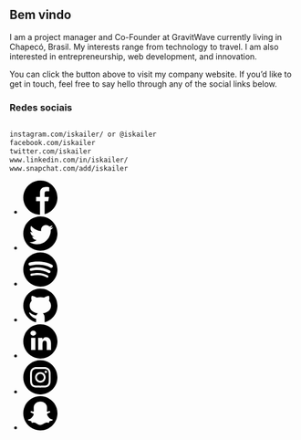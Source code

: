 ## Bem vindo

I am a project manager and Co-Founder at GravitWave currently living in Chapecó, Brasil. My interests range from technology to travel. I am also interested in entrepreneurship, web development, and innovation.

You can click the button above to visit my company website. If you’d like to get in touch, feel free to say hello through any of the social links below.


### Redes sociais

```markdown

instagram.com/iskailer/ or @iskailer
facebook.com/iskailer
twitter.com/iskailer
www.linkedin.com/in/iskailer/
www.snapchat.com/add/iskailer

```
<section class="social-links inset"><ul class="inline"><li><a class="social-link" title="Visit me on Facebook" href="https://facebook.com/iskailer" target="_blank" rel="noopener noreferrer"><span class="SVGInline"><svg class="SVGInline-svg" xmlns="http://www.w3.org/2000/svg" style="height: 60px;" viewBox="0 0 1000 1000"><path d="M1000 500c0 233-159 429-375 484V604h107l18-125H625V369c0-36 18-56 55-56h79V196s-37-8-90-8c-120 0-180 67-180 166v125H375v125h114v396C218 994 0 772 0 500 0 224 224 0 500 0s500 224 500 500z"></path></svg></span></a></li><li><a class="social-link" title="Visit me on Twitter" href="https://twitter.com/iskailer" target="_blank" rel="noopener noreferrer"><span class="SVGInline"><svg class="SVGInline-svg" xmlns="http://www.w3.org/2000/svg" style="height: 60px;" style="height: 60px;" viewBox="0 0 1000 1000"><path d="M1000 500c0 277-223 500-500 500S0 777 0 500 223 0 500 0s500 223 500 500zM875 317c-25 11-53 18-82 22 30-17 51-45 61-79-28 17-57 28-89 35-25-28-62-45-103-45-78 0-141 63-141 142 0 10 1 22 3 32-118-5-223-62-294-149-11 22-18 46-18 72 0 50 24 93 62 118-23 0-45-7-64-18v2c0 69 49 126 114 140-12 3-24 4-37 4-9 0-19-1-27-2 18 57 71 95 132 96-48 38-108 65-176 65-11 0-23-1-33-2 62 40 138 62 217 62 262 0 404-216 404-404v-18c28-19 51-45 71-73z"></path></svg></span></a></li><li><a class="social-link" title="Visit me on Spotify" href="https://open.spotify.com/user/iskailer" target="_blank" rel="noopener noreferrer"><span class="SVGInline"><svg class="SVGInline-svg" xmlns="http://www.w3.org/2000/svg" style="height: 60px;" viewBox="0 0 1000 1000"><path d="M0 500c0 277 224 500 500 500s500-223 500-500S776 0 500 0 0 223 0 500zm797-56c-115-68-258-85-376-85-75 0-141 9-206 26-4 2-9 3-14 3-27 0-47-23-47-47 0-20 14-39 33-45 72-21 153-31 232-31 137 0 297 22 425 98 14 9 22 23 22 40 0 27-23 47-47 47-8 0-15-2-22-6zm0 120c0 23-17 40-39 40-7 0-14-2-21-6-99-59-214-83-324-83-58 0-119 7-174 24-3 1-8 2-12 2-21 0-38-17-38-40 0-16 10-31 26-36 69-22 138-29 199-29 129 0 257 31 364 94 11 9 19 20 19 34zm-63 143c0 16-15 30-31 30-6 0-12-2-18-6-75-46-164-68-251-69-63-1-125 7-187 21-2 1-4 1-7 1-16 0-31-15-31-31 0-15 9-27 25-31 63-13 123-23 189-23 110 0 211 26 296 78 10 8 15 17 15 30z"></path></svg></span></a></li><li><a class="social-link" title="Visit me on GitHub" href="https://github.com/iskailer" target="_blank" rel="noopener noreferrer"><span class="SVGInline"><svg class="SVGInline-svg" xmlns="http://www.w3.org/2000/svg" style="height: 60px;" viewBox="0 0 1000 1000"><path d="M1000 508c0 232-160 429-375 485V862c0-41-10-98-52-131 134-20 239-99 239-223 0-51-21-102-58-144 11-47 17-105-4-148-53 5-106 32-145 56-33-8-67-14-105-14s-73 6-106 14c-39-24-91-51-144-56-21 43-16 101-5 148-37 42-57 93-57 144 0 124 105 203 239 223-20 15-32 36-40 57-105 2-189-81-190-81-5-4-12-5-16-2-6 3-9 10-7 16 2 5 44 124 201 172v100C160 937 0 740 0 508 0 233 223 8 500 8c275 0 500 225 500 500z"></path></svg></span></a></li><li><a class="social-link" title="Visit me on LinkedIn" href="https://www.linkedin.com/in/iskailer" target="_blank" rel="noopener noreferrer"><span class="SVGInline"><svg class="SVGInline-svg" xmlns="http://www.w3.org/2000/svg" style="height: 60px;" viewBox="0 0 1000 1000"><path d="M1000 500c0 277-223 500-500 500S0 777 0 500 223 0 500 0s500 223 500 500zM375 260c-1-41-32-73-83-73-50 0-83 32-83 73s32 73 82 73h1c51 0 83-32 83-73zm-21 136H229v354h125V396zm458 166c0-114-56-187-146-187-50 0-87 30-104 75l-4-54H434c1 13 3 83 3 83v271h125V562c0-50 23-83 62-83 38 0 63 20 63 83v188h125V562z"></path></svg></span></a></li><li><a class="social-link" title="Visit me on Instagram" href="https://instagram.com/iskailer" target="_blank" rel="noopener noreferrer"><span class="SVGInline"><svg class="SVGInline-svg" viewBox="-56 -369 1000 1001" xmlns="http://www.w3.org/2000/svg" style="height: 60px;"><path d="M444 631c276.142 0 500-223.858 500-500S720.142-369 444-369-56-145.142-56 131s223.858 500 500 500zm.406-800.81c-81.586 0-91.816.345-123.857 1.807-31.976 1.46-53.814 6.537-72.922 13.964-19.754 7.677-36.507 17.95-53.208 34.65-16.7 16.7-26.973 33.454-34.65 53.208-7.425 19.108-12.504 40.945-13.962 72.92C144.346 38.78 144 49.01 144 130.595s.346 91.815 1.808 123.856c1.458 31.976 6.537 53.814 13.963 72.922 7.677 19.754 17.95 36.507 34.65 53.208 16.7 16.7 33.454 26.973 53.208 34.65 19.108 7.425 40.946 12.504 72.92 13.962C352.59 430.654 362.82 431 444.407 431c81.584 0 91.814-.346 123.856-1.808 31.975-1.458 53.812-6.537 72.92-13.962 19.754-7.677 36.507-17.95 53.21-34.65 16.7-16.7 26.97-33.454 34.648-53.208 7.426-19.108 12.504-40.946 13.963-72.92 1.462-32.042 1.807-42.272 1.807-123.857 0-81.585-.345-91.815-1.807-123.857-1.46-31.975-6.537-53.812-13.963-72.92-7.677-19.754-17.95-36.507-34.65-53.21-16.7-16.7-33.454-26.97-53.208-34.647-19.108-7.426-40.945-12.504-72.92-13.963-32.042-1.462-42.272-1.807-123.856-1.807zm0 54.127c80.21 0 89.712.306 121.39 1.75 29.288 1.337 45.194 6.23 55.78 10.345 14.022 5.45 24.03 11.96 34.54 22.472 10.513 10.51 17.023 20.518 22.472 34.54 4.114 10.586 9.008 26.492 10.344 55.78 1.445 31.678 1.75 41.18 1.75 121.39 0 80.212-.305 89.714-1.75 121.39-1.336 29.29-6.23 45.196-10.344 55.78-5.45 14.023-11.96 24.03-22.472 34.542-10.51 10.513-20.518 17.022-34.54 22.472-10.586 4.114-26.492 9.008-55.78 10.343-31.673 1.447-41.173 1.753-121.39 1.753-80.218 0-89.717-.306-121.39-1.752-29.29-1.334-45.196-6.228-55.78-10.342-14.023-5.45-24.03-11.96-34.542-22.472s-17.022-20.52-22.472-34.54c-4.114-10.586-9.008-26.493-10.343-55.782-1.447-31.676-1.753-41.178-1.753-121.39 0-80.21.306-89.712 1.752-121.39 1.334-29.288 6.228-45.194 10.342-55.78 5.45-14.022 11.96-24.03 22.472-34.54 10.512-10.513 20.52-17.023 34.54-22.472 10.586-4.114 26.493-9.008 55.782-10.344 31.676-1.445 41.178-1.75 121.39-1.75zm0 346.413c-55.304 0-100.136-44.832-100.136-100.135 0-55.304 44.832-100.135 100.136-100.135 55.303 0 100.134 44.83 100.134 100.135 0 55.303-44.83 100.135-100.134 100.135zm0-254.397c-85.198 0-154.263 69.065-154.263 154.262s69.065 154.262 154.263 154.262c85.196 0 154.26-69.065 154.26-154.262S529.603-23.667 444.407-23.667zm196.405-6.095c0 19.91-16.14 36.048-36.048 36.048s-36.048-16.14-36.048-36.048c0-19.91 16.14-36.05 36.048-36.05 19.91 0 36.05 16.14 36.05 36.05z" fill-rule="evenodd"></path></svg></span></a></li><li><a class="social-link" title="Visit me on Snapchat" href="https://snapchat.com/add/iskailer" target="_blank" rel="noopener noreferrer"><span class="SVGInline"><svg class="SVGInline-svg" viewBox="-171 -32 1000 1000" xmlns="http://www.w3.org/2000/svg" style="height: 60px;"><path d="M329 968c276.142 0 500-223.858 500-500S605.142-32 329-32s-500 223.858-500 500S52.858 968 329 968zm4.47-159.388c-1.89 0-3.704-.073-5.52-.146-1.162.073-2.396.146-3.63.146-42.992 0-70.66-19.535-97.312-38.416-18.445-13-35.8-25.345-56.353-28.758-10.02-1.67-19.97-2.47-29.556-2.47-17.357 0-31.01 2.688-40.96 4.65-6.1 1.16-11.327 2.177-15.25 2.177-4.138 0-8.64-.87-10.6-7.552-1.672-5.81-2.906-11.402-4.14-16.848-3.05-13.943-5.23-22.585-11.04-23.456-68.262-10.53-87.797-24.91-92.08-35.077-.582-1.452-.945-2.905-1.018-4.357-.218-3.92 2.542-7.407 6.39-7.988 104.864-17.284 151.922-124.47 153.882-129.046.073-.145.146-.218.146-.363 6.39-13 7.697-24.33 3.776-33.552-7.19-16.993-30.646-24.4-46.186-29.338-3.777-1.235-7.408-2.324-10.24-3.486-31.01-12.273-33.623-24.836-32.388-31.226 2.106-10.893 16.702-18.52 28.467-18.52 3.267 0 6.1.582 8.495 1.672 13.943 6.536 26.507 9.876 37.4 9.876 14.96 0 21.495-6.318 22.367-7.117-.364-7.117-.872-14.525-1.308-22.15-3.122-49.6-6.97-111.18 8.715-146.402C192.22 135.348 292 127.142 321.411 127.142c.727 0 12.927-.145 12.927-.145h1.744c29.483 0 129.41 8.206 176.466 113.723 15.686 35.22 11.837 96.875 8.715 146.402l-.145 2.18c-.436 6.897-.872 13.58-1.235 20.042.726.8 6.754 6.535 20.334 7.044 10.31-.362 22.22-3.703 35.22-9.803 3.848-1.815 8.06-2.178 10.965-2.178 4.43 0 8.86.87 12.563 2.395l.218.073c10.53 3.703 17.43 11.11 17.574 18.808.145 7.262-5.374 18.155-32.606 28.903-2.832 1.088-6.39 2.25-10.24 3.485-15.54 4.938-38.997 12.418-46.186 29.338-3.92 9.223-2.687 20.552 3.776 33.55.073.146.145.22.145.364 1.96 4.575 48.945 111.69 153.88 129.046 3.85.653 6.61 4.066 6.465 7.988a11.678 11.678 0 0 1-1.09 4.358c-4.357 10.094-23.82 24.473-92.082 35.003-5.592 1.018-7.77 8.28-11.11 23.53-1.235 5.52-2.47 10.965-4.14 16.702-1.453 4.94-4.575 7.262-9.73 7.262h-.873c-3.63 0-8.787-.653-15.25-1.96-11.547-2.252-24.545-4.358-41.03-4.358-9.66 0-19.608.872-29.63 2.47-20.478 3.413-37.834 15.685-56.28 28.684-26.65 19.027-54.247 38.562-97.31 38.562z" fill-rule="evenodd"></path></svg></span></a></li></ul></section>
